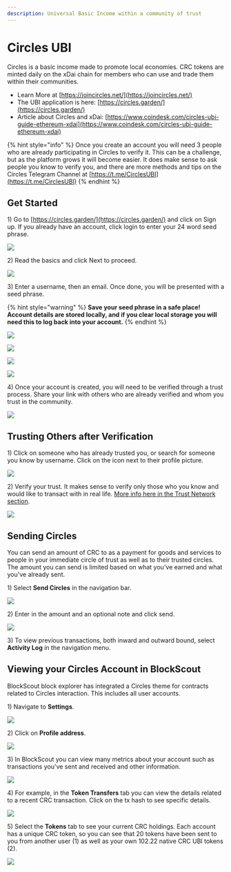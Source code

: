 ```yaml
---
description: Universal Basic Income within a community of trust
---
```


# Circles UBI

Circles is a basic income made to promote local economies. CRC tokens are minted daily on the xDai chain for members who can use and trade them within their communities.

* Learn More at [https://joincircles.net/](https://joincircles.net/)
* The UBI application is here: [https://circles.garden/](https://circles.garden/)
* Article about Circles and xDai: [https://www.coindesk.com/circles-ubi-guide-ethereum-xdai](https://www.coindesk.com/circles-ubi-guide-ethereum-xdai)

{% hint style="info" %}
Once you create an account you will need 3 people who are already participating in Circles to verify it. This can be a challenge, but as the platform grows it will become easier. It does make sense to ask people you know to verify you, and there are more methods and tips on the Circles Telegram Channel at [https://t.me/CirclesUBI](https://t.me/CirclesUBI)
{% endhint %}

## Get Started

1\) Go to [https://circles.garden/](https://circles.garden/) and click on Sign up. If you already have an account, click login to enter your 24 word seed phrase.

![](../../.gitbook/assets/circlesn1.jpg)

2\) Read the basics and click Next to proceed.

![](../../.gitbook/assets/circles-n2.jpg)

3\) Enter a username, then an email. Once done, you will be presented with a seed phrase. 

{% hint style="warning" %}
**Save your seed phrase in a safe place! Account details are stored locally, and if you clear local storage you will need this to log back into your account.**
{% endhint %}

![](../../.gitbook/assets/cusr.jpg)

![](../../.gitbook/assets/cemail.jpg)

![](../../.gitbook/assets/cseed.jpg)

![](../../.gitbook/assets/cphoto%20%281%29.jpg)

4\) Once your account is created, you will need to be verified through a trust process. Share your link with others who are already verified and whom you trust in the community.

![](../../.gitbook/assets/circles-sign1.jpg)

## Trusting Others after Verification

1\) Click on someone who has already trusted you, or search for someone you know by username. Click on the icon next to their profile picture.

![](../../.gitbook/assets/trust1.png)

2\) Verify your trust. It makes sense to verify only those who you know and would like to transact with in real life. [More info here in the Trust Network section](https://joincircles.net/faq).

![](../../.gitbook/assets/circes2.png)

## Sending Circles

You can send an amount of CRC to as a payment for goods and services to people in your immediate circle of trust as well as to their trusted circles. The amount you can send is limited based on what you've earned and what you've already sent.

1\)  Select **Send Circles** in the navigation bar.

![](../../.gitbook/assets/circes3.png)

2\) Enter in the amount and an optional note and click send.

![](../../.gitbook/assets/circes4.png)

3\) To view previous transactions, both inward and outward bound, select **Activity Log** in the navigation menu. 

## Viewing your Circles Account in BlockScout

BlockScout block explorer has integrated a Circles theme for contracts related to Circles interaction. This includes all user accounts. 

1\) Navigate to **Settings**.

![](../../.gitbook/assets/settings1.png)

2\) Click on **Profile address**.

![](../../.gitbook/assets/settings2.png)

3\) In BlockScout you can view many metrics about your account such as transactions you've sent and received and other information.

![](../../.gitbook/assets/settings3.png)

4\) For example, in the **Token Transfers** tab you can view the details related to a recent CRC transaction. Click on the tx hash to see specific details.

![](../../.gitbook/assets/settings4.png)

5\) Select the **Tokens** tab to see your current CRC holdings. Each account has a unique CRC token, so you can see that 20 tokens have been sent to you from another user \(1\) as well as your own 102.22 native CRC UBI tokens \(2\).

![](../../.gitbook/assets/settings5.png)









